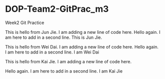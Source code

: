 # DOP-Team2-GitPrac\_m3

Week2 Git Practice

This is hello from Jun Jie. I am adding a new line of code here.
Hello again. I am here to add in a second line. This is Jun Jie.

This is hello from Wei Dai. I am adding a new line of code here.
Hello again. I am here to add in a second line. I am Wei Dai

This is hello from Kai Jie. I am adding a new line of code here.

Hello again. I am here to add in a second line. I am Kai Jie


